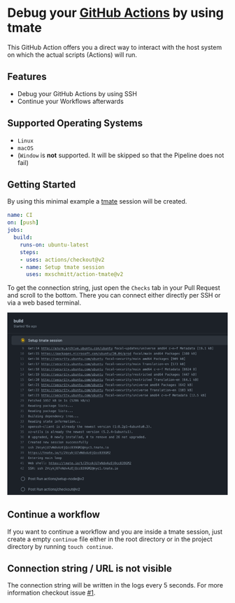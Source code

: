 # Debug your [GitHub Actions](https://github.com/features/actions) by using tmate

This GitHub Action offers you a direct way to interact with the host system on which the actual scripts (Actions) will run.

## Features

- Debug your GitHub Actions by using SSH
- Continue your Workflows afterwards

## Supported Operating Systems

- `Linux`
- `macOS`
- (`Window` is **not** supported. It will be skipped so that the Pipeline does not fail)

## Getting Started

By using this minimal example a [tmate](https://tmate.io) session will be created.

```yaml
name: CI
on: [push]
jobs:
  build:
    runs-on: ubuntu-latest
    steps:
    - uses: actions/checkout@v2
    - name: Setup tmate session
      uses: mxschmitt/action-tmate@v2
```

To get the connection string, just open the `Checks` tab in your Pull Request and scroll to the bottom. There you can connect either directly per SSH or via a web based terminal.

![alt text](./docs/checks-tab.png "Logo Title Text 1")

## Continue a workflow

If you want to continue a workflow and you are inside a tmate session, just create a empty `continue` file either in the root directory or in the project directory by running `touch continue`.

## Connection string / URL is not visible

The connection string will be written in the logs every 5 seconds. For more information checkout issue [#1](https://github.com/mxschmitt/action-tmate/issues/1).
